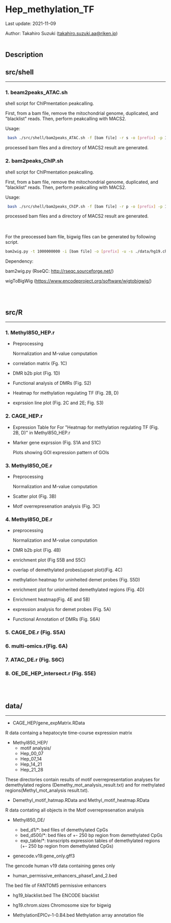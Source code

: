 Hep_methylation_TF
===
Last update: 2021-11-09

Author: Takahiro Suzuki (takahiro.suzuki.aa@riken.jp)
<br><br>

## **Description**
## src/shell
---
### 1. beam2peaks_ATAC.sh

shell script for ChIPmentation peakcalling. 

First, from a bam file, remove the mitochondrial genome, duplicated, and "blacklist" reads.
Then, perform peakcalling with MACS2.

Usage:
```bash
 bash ./src/shell/bam2peaks_ATAC.sh -f [bam file] -r s -o [prefix] -p 1e-5
 ```
processed bam files and a directory of MACS2 result are generated.


### 2. bam2peaks_ChIP.sh
shell script for ChIPmentation peakcalling. 

First, from a bam file, remove the mitochondrial genome, duplicated, and "blacklist" reads.
Then, perform peakcalling with MACS2.

Usage:
```bash
 bash ./src/shell/bam2peaks_ChIP.sh -f [bam file] -r p -o [prefix] -p 1e-10
 ```
processed bam files and a directory of MACS2 result are generated.

<br><br>
For the preocessed bam file, bigwig files can be generated by following script.
```bash
bam2wig.py -t 1000000000 -i [bam file] -o [prefix] -u -s ./data/hg19.chrom.sizes
```
Dependency:

bam2wig.py (RseQC: http://rseqc.sourceforge.net/)

wigToBigWig (https://www.encodeproject.org/software/wigtobigwig/)



<br><br>

## src/R
---
### 1. Methyl850_HEP.r
- Preprocessing

   Normalization and M-value computation

- correlation matrix (Fg. 1C)
- DMR b2b plot (Fig. 1D)
- Functional analysis of DMRs (Fig. S2)
- Heatmap for methylation regulating TF (Fig. 2B, D)
- exprssion line plot (Fig. 2C and 2E; Fig. S3)

### 2. CAGE_HEP.r
- Expression Table for For  "Heatmap for methylation regulating TF (Fig. 2B, D)" in Methyl850_HEP.r
- Marker gene exprssion (Fig. S1A and S1C)

   Plots showing GOI expression pattern of GOIs



### 3. Methyl850_OE.r
- Preprocessing

    Normalization and M-value computation
	
- Scatter plot (Fig. 3B)
- Motf overrepresenation analysis (Fig. 3C)

### 4. Methyl850_DE.r
- preprocessing 

   Normalization and M-value computation
   
- DMR b2b plot (Fig. 4B)
- enrichment plot (Fig S5B and S5C)
- overlap of demethylated probes(upset plot)(Fig. 4C)
- methylation heatmap for uninheited demet probes (Fig. S5D)
- enrichment plot for uninherited demethylated regions (Fig. 4D)
- Enrichment heatmap(Fig. 4E and 5B)
- expression analysis for demet probes (Fig. 5A)
- Functional Annotation of DMRs (Fig. S6A)

### 5. CAGE_DE.r (Fig. S5A)

### 6. multi-omics.r(Fig. 6A)

### 7. ATAC_DE.r (Fig. S6C)

### 8. OE_DE_HEP_intersect.r (Fig. S5E)

<br><br>

## data/
---
- CAGE_HEP/gene_expMatrix.RData

R data containg a hepatocyte time-course expression matrix

- Methyl850_HEP/
    - motif analysis/
    - Hep_00_07
    - Hep_07_14
    - Hep_14_21
    - Hep_21_28

These directories contain results of motif overrepresentation analyses for demethylated regions (Demethy_mot_analysis_result.txt) and for methylated regions(Methyl_mot_analysis result.txt).

- Demethyl_motif_hatmap.RData and Methyl_motif_heatmap.RData

R data contating all objects in the Motf overrepresenation analysis

- Methyl850_DE/
    - bed_d1/*:   bed files of demethylated CpGs
    - bed_d500/*:   bed files of +- 250 bp region from demethylated CpGs
    - exp_table/*:   transcripts expression tables of demethylated regions (+- 250 bp region from demethylated CpGs) 
    
- genecode.v19.gene_only.gff3

The gencode human v19 data containing genes only

- human_permissive_enhancers_phase1_and_2.bed

The bed file of FANTOM5 permissive enhancers 

- hg19_blacklist.bed
The ENCODE blacklist

- hg19.chrom.sizes
Chromosome size for bigwig

- MethylationEPICv-1-0.B4.bed
Methylation array annotation file